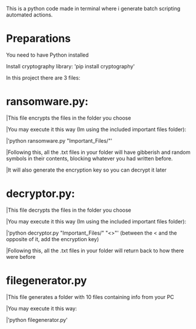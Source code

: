 This is a python code made in terminal where i generate batch scripting
automated actions.

# Preparations
You need to have Python installed

Install cryptography library:
'pip install cryptography'



In this project there are 3 files:

# ransomware.py:

|This file encrypts the files in the folder you choose

|You may execute it this way (Im using the included important files folder):

|'python ransomware.py "Important_Files/"'

|Following this, all the .txt files in your folder will have gibberish and random symbols in their contents, blocking whatever you had written before.

|It will also generate the encryption key so you can decrypt it later

# decryptor.py:

|This file decrypts the files in the folder you choose

|You may execute it this way (Im using the included important files folder):

|'python decryptor.py "Important_Files/" "<>"' (between the < and the opposite of it, add the encryption key)

|Following this, all the .txt files in your folder will return back to how there were before

# filegenerator.py

|This file generates a folder with 10 files containing info from your PC

|You may execute it this way:

|'python filegenerator.py'

